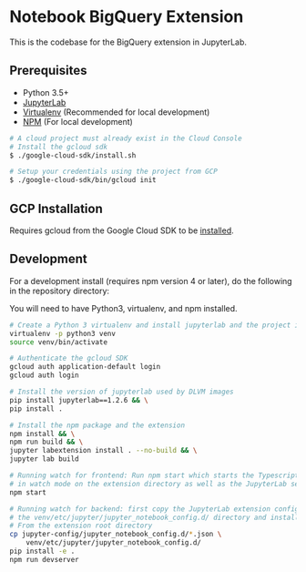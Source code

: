 # Notebook BigQuery Extension

This is the codebase for the BigQuery extension in JupyterLab.

## Prerequisites

* Python 3.5+
* [JupyterLab](https://jupyterlab.readthedocs.io/en/stable/getting_started/installation.html)
* [Virtualenv](https://virtualenv.pypa.io/en/latest/) (Recommended for local development)
* [NPM](https://nodejs.org/en/) (For local development)

```bash
# A cloud project must already exist in the Cloud Console
# Install the gcloud sdk
$ ./google-cloud-sdk/install.sh

# Setup your credentials using the project from GCP
$ ./google-cloud-sdk/bin/gcloud init
```

## GCP Installation

Requires gcloud from the Google Cloud SDK to be [installed](https://cloud.google.com/sdk/install).

## Development

For a development install (requires npm version 4 or later), do the following in the repository directory:

You will need to have Python3, virtualenv, and npm installed.

```bash
# Create a Python 3 virtualenv and install jupyterlab and the project in edit mode
virtualenv -p python3 venv
source venv/bin/activate

# Authenticate the gcloud SDK
gcloud auth application-default login
gcloud auth login

# Install the version of jupyterlab used by DLVM images
pip install jupyterlab==1.2.6 && \
pip install .

# Install the npm package and the extension
npm install && \
npm run build && \
jupyter labextension install . --no-build && \
jupyter lab build

# Running watch for frontend: Run npm start which starts the Typescript compiler 
# in watch mode on the extension directory as well as the JupyterLab server
npm start

# Running watch for backend: first copy the JupyterLab extension config file into
# the venv/etc/jupyter/jupyter_notebook_config.d/ directory and install with pip
# From the extension root directory
cp jupyter-config/jupyter_notebook_config.d/*.json \
    venv/etc/jupyter/jupyter_notebook_config.d/
pip install -e .
npm run devserver
```


